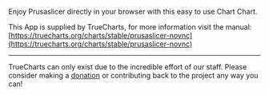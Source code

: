 Enjoy Prusaslicer directly in your browser with this easy to use Chart Chart.

This App is supplied by TrueCharts, for more information visit the manual: [https://truecharts.org/charts/stable/prusaslicer-novnc](https://truecharts.org/charts/stable/prusaslicer-novnc)

---

TrueCharts can only exist due to the incredible effort of our staff.
Please consider making a [donation](https://truecharts.org/about/sponsor) or contributing back to the project any way you can!
